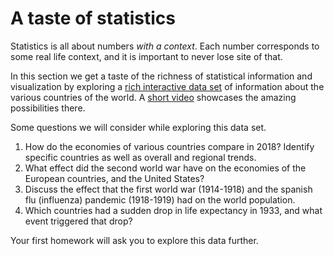 # A taste of statistics

Statistics is all about numbers *with a context*. Each number corresponds to some real life context, and it is important to never lose site of that.

In this section we get a taste of the richness of statistical information and visualization by exploring a [rich interactive data set](https://www.gapminder.org/tools/) of information about the various countries of the world. A [short video](https://www.youtube.com/watch?v=DJTBMjHYFR0) showcases the amazing possibilities there.

Some questions we will consider while exploring this data set.

1. How do the economies of various countries compare in 2018? Identify specific countries as well as overall and regional trends.
2. What effect did the second world war have on the economies of the European countries, and the United States?
3. Discuss the effect that the first world war (1914-1918) and the spanish flu (influenza) pandemic (1918-1919) had on the world population.
4. Which countries had a sudden drop in life expectancy in 1933, and what event triggered that drop?

Your first homework will ask you to explore this data further.

